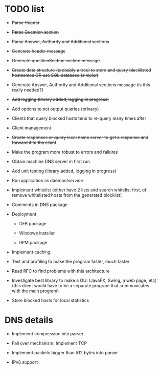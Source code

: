 # TODO list


 - ~~Parse Header~~

 - ~~Parse Question section~~

 - ~~Parse Answer, Authority and Additional sections~~

 - ~~Generate header message~~

 - ~~Generate questionSection section message~~

 - ~~Create data structure (probably a tree) to store and query blacklisted hostnames OR use SQL database (simpler)~~

 - Generate Answer, Authority and Additional sections message (is this really needed?)

 - ~~Add logging (library added, logging in progress)~~

 - Add options to not output queries (privacy)

 - Clients that query blocked hosts tend to re-query many times after

 - ~~Client management~~

 - ~~Create responses or query local name server to get a response and forward it to the client~~

 - Make the program more robust to errors and failures

 - Obtain machine DNS server in first run

 - Add unit testing (library added, logging in progress)

 - Run application as daemon/service

 - Implement whitelist (either have 2 lists and search whitelist first, of remove whitelisted hosts from the generated blocklist)

 - Comments in DNS package

 - Deployment
   
     - DEB package

     - Windows installer

     - RPM package

 - Implement caching

 - Test and profiling to make the program faster, much faster

 - Read RFC to find problems with this architecture

 - Investigate best library to make a GUI (JavaFX, Swing, a web page, etc) (this client would have to be a separate program that communicates with the main program)

 - Store blocked hosts for local statistics

# DNS details


 - Implement compression into parser

 - Fail over mechanism: Implement TCP

 - Implement packets bigger than 512 bytes into parser

 - IPv6 support
